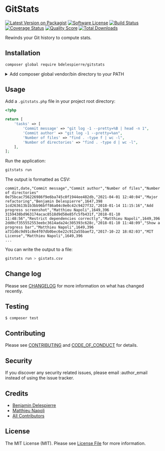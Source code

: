 # GitStats

[![Latest Version on Packagist][ico-version]][link-packagist]
[![Software License][ico-license]](LICENSE.md)
[![Build Status][ico-travis]][link-travis]
[![Coverage Status][ico-scrutinizer]][link-scrutinizer]
[![Quality Score][ico-code-quality]][link-code-quality]
[![Total Downloads][ico-downloads]][link-downloads]

Rewinds your Git history to compute stats.

## Installation

```bash
composer global require bdelespierre/gitstats
```

<details><summary>Add composer global vendor/bin directory to your PATH</summary>

Best way to do it is to add these lines to your `~/.profile`:

```bash
# Composer 1 global vendor/bin to PATH
if [ -d "$HOME/.composer/vendor/bin" ] ; then
    PATH="$PATH:$HOME/.composer/vendor/bin"
fi

# Composer 2 global vendor/bin to PATH
if [ -d "$HOME/.config/composer/vendor/bin" ] ; then
    PATH="$PATH:$HOME/.config/composer/vendor/bin"
fi

export PATH
```

</details>

## Usage

Add a `.gitstats.php` file in your project root directory:

```php
<?php

return [
    'tasks' => [
        'Commit message' => "git log -1 --pretty=%B | head -n 1",
        'Commit author' => "git log -1 --pretty=%an",
        'Number of files' => "find . -type f | wc -l",
        'Number of directories' => "find . -type d | wc -l",
    ],
];
```

Run the application:

```bash
gitstats run
```

The output is formatted as CSV:

```csv
commit,date,"Commit message","Commit author","Number of files","Number of directories"
0e75bcac756226986f9e6ba745c0f1944ee482db,"2021-04-01 12:40:04","Major refactoring","Benjamin Delespierre",1647,398
1cd263613b1b3bb96bff86a04c0e0c42c9427f32,"2018-01-14 11:15:16","Add progress screenshot","Matthieu Napoli",1649,396
3159438bd963174acac8518d9d58e85fc5fb431f,"2018-01-10 11:48:56","Restrict dependencies correctly","Matthieu Napoli",1649,396
2dd0cf355552553eebc3614ada24c305393c628c,"2018-01-10 11:48:09","Show a progress bar","Matthieu Napoli",1649,396
a731d6c9d91c8e4f07db0bec6e22c912a55baef2,"2017-10-22 18:02:03","MIT License","Matthieu Napoli",1649,396
...
```

You can write the output to a file:

```bash
gitstats run > gistats.csv
```

## Change log

Please see [CHANGELOG](CHANGELOG.md) for more information on what has changed recently.

## Testing

``` bash
$ composer test
```

## Contributing

Please see [CONTRIBUTING](CONTRIBUTING.md) and [CODE_OF_CONDUCT](CODE_OF_CONDUCT.md) for details.

## Security

If you discover any security related issues, please email :author_email instead of using the issue tracker.

## Credits

- [Benjamin Delespierre][link-author-bdelespierre]
- [Matthieu Napoli][link-author-mnapoli]
- [All Contributors][link-contributors]

## License

The MIT License (MIT). Please see [License File](LICENSE.md) for more information.

[ico-version]: https://img.shields.io/packagist/v/bdelespierre/gitstats.svg?style=flat-square
[ico-license]: https://img.shields.io/badge/license-MIT-brightgreen.svg?style=flat-square
[ico-travis]: https://img.shields.io/travis/bdelespierre/gitstats/master.svg?style=flat-square
[ico-scrutinizer]: https://img.shields.io/scrutinizer/coverage/g/bdelespierre/gitstats.svg?style=flat-square
[ico-code-quality]: https://img.shields.io/scrutinizer/g/bdelespierre/gitstats.svg?style=flat-square
[ico-downloads]: https://img.shields.io/packagist/dt/bdelespierre/gitstats.svg?style=flat-square

[link-packagist]: https://packagist.org/packages/bdelespierre/gitstats
[link-travis]: https://travis-ci.org/bdelespierre/gitstats
[link-scrutinizer]: https://scrutinizer-ci.com/g/bdelespierre/gitstats/code-structure
[link-code-quality]: https://scrutinizer-ci.com/g/bdelespierre/gitstats
[link-downloads]: https://packagist.org/packages/bdelespierre/gitstats
[link-author-bdelespierre]: https://github.com/bdelespierre
[link-author-mnapoli]: https://github.com/mnapoli
[link-contributors]: ../../contributors
